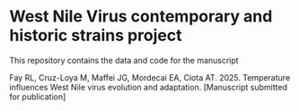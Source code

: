 # West Nile Virus contemporary and historic strains project

This repository contains the data and code for the manuscript

Fay RL, Cruz-Loya M, Maffei JG, Mordecai EA, Ciota AT. 2025. Temperature influences West Nile virus evolution and adaptation. [Manuscript submitted for publication] 
